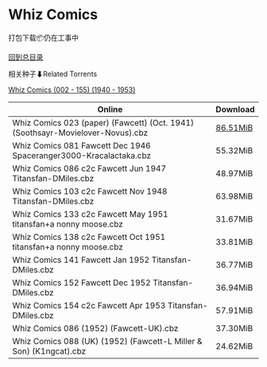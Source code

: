 # Whiz Comics

打包下载📦仍在工事中

[回到总目录](/Catalogs.md)







相关种子⬇Related Torrents

[Whiz Comics (002 - 155) (1940 - 1953)](https://github.com/alicewish/markdown/blob/master/torrent/Whiz-Comics--002---155---1940---1953.md)

Online | Download
--- | ---
Whiz Comics 023 (paper) (Fawcett) (Oct. 1941) (Soothsayr-Movielover-Novus).cbz | [86.51MiB](https://pan.baidu.com/s/1slNrJVv#list/path=%2FNovus%20-%20Week%20of%202017%20Q2%2FNovus%20-%20Week%20of%202017-06-28%2F%E3%82%AF%E3%82%AF%E3%82%BF%E3%82%BD%E3%82%A4%E3%82%B5%E3%82%BB%E3%82%A6%E3%82%A2%E3%82%AB%E3%82%AB%E3%82%AF%E3%82%A6%E3%82%B7%E3%82%B3%E3%82%B9%E3%82%B1%E3%82%A4%E3%82%A8%E3%82%A2%E3%82%AB%E3%82%A6%E3%82%AD%E3%82%BF%E3%82%A4%E3%82%B9%E3%82%BB%E3%82%A6%E3%82%B3%E3%82%BB%E3%82%BF%E3%82%B1&parentPath=%2FNovus%20-%20Week%20of%202017%20Q2)
Whiz Comics 081 Fawcett Dec 1946 Spaceranger3000-Kracalactaka.cbz | 55.32MiB
Whiz Comics 086 c2c Fawcett Jun 1947 Titansfan-DMiles.cbz | 48.97MiB
Whiz Comics 103 c2c Fawcett Nov 1948 Titansfan-DMiles.cbz | 63.98MiB
Whiz Comics 133 c2c Fawcett May 1951 titansfan+a nonny moose.cbz | 31.67MiB
Whiz Comics 138 c2c Fawcett Oct 1951 titansfan+a nonny moose.cbz | 33.81MiB
Whiz Comics 141 Fawcett Jan 1952 Titansfan-DMiles.cbz | 36.77MiB
Whiz Comics 152 Fawcett Dec 1952 Titansfan-DMiles.cbz | 36.94MiB
Whiz Comics 154 c2c Fawcett Apr 1953 Titansfan-DMiles.cbz | 57.91MiB
Whiz Comics 086 (1952) (Fawcett-UK).cbz | 37.30MiB
Whiz Comics 088 (UK) (1952) (Fawcett-L Miller & Son) (K1ngcat).cbz | 24.62MiB